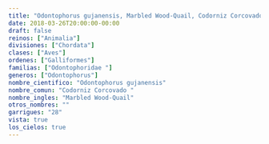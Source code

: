 ```yaml
---
title: "Odontophorus gujanensis, Marbled Wood-Quail, Codorniz Corcovado "
date: 2018-03-26T20:00:00-00:00
draft: false
reinos: ["Animalia"]
divisiones: ["Chordata"]
clases: ["Aves"]
ordenes: ["Galliformes"]
familias: ["Odontophoridae "]
generos: ["Odontophorus"]
nombre_cientifico: "Odontophorus gujanensis"
nombre_comun: "Codorniz Corcovado "
nombre_ingles: "Marbled Wood-Quail"
otros_nombres: ""
garrigues: "28"
vista: true
los_cielos: true
---
```

